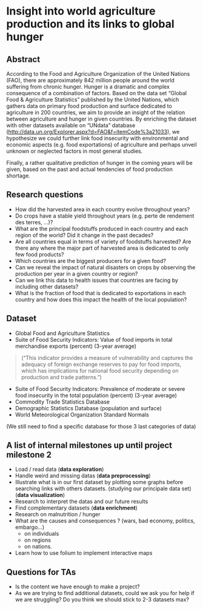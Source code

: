 # Insight into world agriculture production and its links to global hunger
 
## Abstract
According to the Food and Agriculture Organization of the United Nations (FAO), there are approximately 842 million people around the world suffering from chronic hunger. Hunger is a dramatic and complex consequence of a combination of factors. 
Based on the data set “Global Food & Agriculture Statistics” published by the United Nations, which gathers data on primary food production and surface dedicated to agriculture in 200 countries, we aim to provide an insight of the relation between agriculture and hunger in given countries. By enriching the dataset with other datasets available on “UNdata” database (http://data.un.org/Explorer.aspx?d=FAO&f=itemCode%3a21033), we hypothesize we could further link food insecurity with environmental and economic aspects (e.g. food exportations) of agriculture and perhaps unveil unknown or neglected factors in most general studies. 

Finally, a rather qualitative prediction of hunger in the coming years will be given, based on the past and actual tendencies of food production shortage. 

## Research questions
* How did the harvested area in each country evolve throughout years?
* Do crops have a stable yield throughout years (e.g. perte de rendement des terres, …)?
* What are the principal foodstuffs produced in each country and each region of the world? Did it change in the past decades?
* Are all countries equal in terms of variety of foodstuffs harvested? Are there any where the major part of harvested area is dedicated to only few food products? 
* Which countries are the biggest producers for a given food?
* Can we reveal the impact of natural disasters on crops by observing the production per year in a given country or region?
* Can we link this data to health issues that countries are facing by including other datasets?
* What is the fraction of food that is dedicated to exportations in each country and how does this impact the health of the local population?

## Dataset
* Global Food and Agriculture Statistics
* Suite of Food Security Indicators: Value of food imports in total merchandise exports (percent) (3-year average) 
>(“This indicator provides a measure of vulnerability and captures the adequacy of foreign exchange reserves to pay for food imports, which has implications for national food security depending on production and trade patterns.”)
* Suite of Food Security Indicators: Prevalence of moderate or severe food insecurity in the total population (percent) (3-year average)
* Commodity Trade Statistics Database
* Demographic Statistics Database (population and surface)
* World Meteorological Organization Standard Normals

(We still need to find a specific  database for those 3 last categories of data)

## A list of internal milestones up until project milestone 2
* Load / read data (**data exploration**)
* Handle weird and missing datas (**data preprocessing**)
* Illustrate what is in our first dataset by plotting some graphs before searching links with others datasets. (studying our principale data set) (**data visualization**)
* Research to interpret the datas and our future results
* Find complementary datasets (**data enrichment**)
* Research on malnutrition / hunger 
* What are the causes and consequences ? (wars, bad economy, politics, embargo...)
  * on individuals
  * on regions
  * on nations.
* Learn how to use folium to implement interactive maps 

## Questions for TAs
* Is the content we have enough to make a project?
* As we are trying to find additional datasets, could we ask you for help if we are struggling? Do you think we should stick to 2-3 datasets max?
